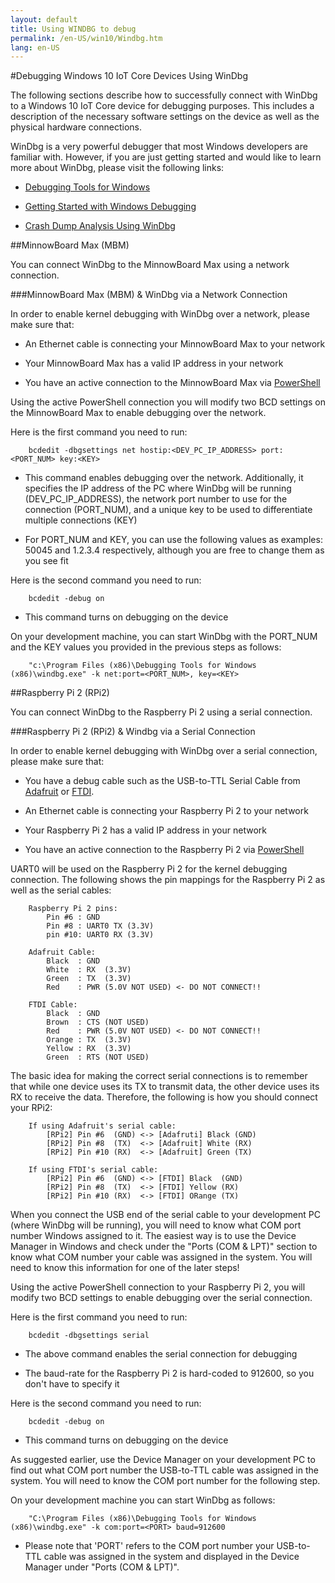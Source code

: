 ```yaml
---
layout: default
title: Using WINDBG to debug
permalink: /en-US/win10/Windbg.htm
lang: en-US
---
```


#Debugging Windows 10 IoT Core Devices Using WinDbg

The following sections describe how to successfully connect with WinDbg to a Windows 10 IoT Core device for debugging purposes.  This includes a description of the necessary software settings on the device as well as the physical hardware connections.  

WinDbg is a very powerful debugger that most Windows developers are familiar with.  However, if you are just getting started and would like to learn more about WinDbg, please visit the following links:

* [Debugging Tools for Windows](https://msdn.microsoft.com/library/windows/hardware/ff551063(v=vs.85).aspx) 

* [Getting Started with Windows Debugging](https://msdn.microsoft.com/en-us/library/windows/hardware/mt219729(v=vs.85).aspx) 

* [Crash Dump Analysis Using WinDbg](https://msdn.microsoft.com/en-us/library/windows/hardware/ff539316(v=vs.85).aspx) 


##MinnowBoard Max (MBM) 

You can connect WinDbg to the MinnowBoard Max using a network connection.

###MinnowBoard Max (MBM) & WinDbg via a Network Connection

In order to enable kernel debugging with WinDbg over a network, please make sure that:

* An Ethernet cable is connecting your MinnowBoard Max to your network 

* Your MinnowBoard Max has a valid IP address in your network

* You have an active connection to the MinnowBoard Max via [PowerShell]({{site.baseurl}}/{{page.lang}}/win10/samples/PowerShell.htm) 

Using the active PowerShell connection you will modify two BCD settings on the MinnowBoard Max to enable debugging over the network.  

Here is the first command you need to run:   
	
        bcdedit -dbgsettings net hostip:<DEV_PC_IP_ADDRESS> port:<PORT_NUM> key:<KEY> 

* This command enables debugging over the network.  Additionally, it specifies the IP address of the PC where WinDbg will be running (DEV_PC_IP_ADDRESS), the network port number to use for the connection (PORT_NUM), and a unique key to be used to differentiate multiple connections (KEY) 

* For PORT_NUM and KEY, you can use the following values as examples: 50045 and 1.2.3.4 respectively, although you are free to change them as you see fit

Here is the second command you need to run:

        bcdedit -debug on

* This command turns on debugging on the device 

On your development machine, you can start WinDbg with the PORT_NUM and the KEY values you provided in the previous steps as follows:

        "c:\Program Files (x86)\Debugging Tools for Windows (x86)\windbg.exe" -k net:port=<PORT_NUM>, key=<KEY>

##Raspberry Pi 2 (RPi2) 

You can connect WinDbg to the Raspberry Pi 2 using a serial connection.

###Raspberry Pi 2 (RPi2) & Windbg via a Serial Connection

In order to enable kernel debugging with WinDbg over a serial connection, please make sure that:

* You have a debug cable such as the USB-to-TTL Serial Cable from [Adafruit](https://www.adafruit.com/product/954) or [FTDI](http://shop.clickandbuild.com/cnb/shop/ftdichip?productID=53&op=catalogue-product_info-null&prodCategoryID=105). 

* An Ethernet cable is connecting your Raspberry Pi 2 to your network 

* Your Raspberry Pi 2 has a valid IP address in your network

* You have an active connection to the Raspberry Pi 2 via [PowerShell]({{site.baseurl}}/{{page.lang}}/win10/samples/PowerShell.htm) 

UART0 will be used on the Raspberry Pi 2 for the kernel debugging connection.  The following shows the pin mappings for the Raspberry Pi 2 as well as the serial cables: 

		Raspberry Pi 2 pins:
			Pin #6 : GND
			Pin #8 : UART0 TX (3.3V)
			pin #10: UART0 RX (3.3V)

		Adafruit Cable:
			Black  : GND
			White  : RX  (3.3V)
			Green  : TX  (3.3V)
			Red    : PWR (5.0V NOT USED) <- DO NOT CONNECT!!
		
		FTDI Cable:
			Black  : GND
			Brown  : CTS (NOT USED)
			Red    : PWR (5.0V NOT USED) <- DO NOT CONNECT!!
			Orange : TX  (3.3V)
			Yellow : RX  (3.3V)
			Green  : RTS (NOT USED)

The basic idea for making the correct serial connections is to remember that while one device uses its TX to transmit data, the other device uses its RX to receive the data.  Therefore, the following is how you should connect your RPi2:

		If using Adafruit's serial cable:
			[RPi2] Pin #6  (GND) <-> [Adafruti] Black (GND)
			[RPi2] Pin #8  (TX)  <-> [Adafruit] White (RX) 
			[RPi2] Pin #10 (RX)  <-> [Adafruit] Green (TX)
		
		If using FTDI's serial cable:
			[RPi2] Pin #6  (GND) <-> [FTDI] Black  (GND)
			[RPi2] Pin #8  (TX)  <-> [FTDI] Yellow (RX) 
			[RPi2] Pin #10 (RX)  <-> [FTDI] ORange (TX)

When you connect the USB end of the serial cable to your development PC (where WinDbg will be running), you will need to know what COM port number Windows assigned to it.  The easiest way is to use the Device Manager in Windows and check under the "Ports (COM & LPT)" section to know what COM number your cable was assigned in the system.  You will need to know this information for one of the later steps! 

Using the active PowerShell connection to your Raspberry Pi 2, you will modify two BCD settings to enable debugging over the serial connection.  

Here is the first command you need to run:   
	
        bcdedit -dbgsettings serial 

* The above command enables the serial connection for debugging

* The baud-rate for the Raspberry Pi 2 is hard-coded to 912600, so you don't have to specify it

Here is the second command you need to run:

        bcdedit -debug on

* This command turns on debugging on the device 

As suggested earlier, use the Device Manager on your development PC to find out what COM port number the USB-to-TTL cable was assigned in the system. You will need to know the COM port number for the following step. 

On your development machine you can start WinDbg as follows:

        "C:\Program Files (x86)\Debugging Tools for Windows (x86)\windbg.exe" -k com:port=<PORT> baud=912600

* Please note that 'PORT' refers to the COM port number your USB-to-TTL cable was assigned in the system and displayed in the Device Manager under "Ports (COM & LPT)".